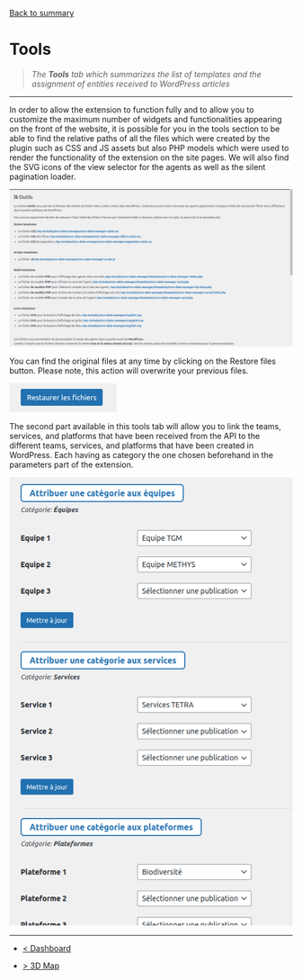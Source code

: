 [Back to summary](/documentation/EN/01%20-%20Summary.md)

# Tools

> *The **Tools** tab which summarizes the list of templates and the assignment of entities received to WordPress articles*

---

In order to allow the extension to function fully and to allow you to customize the maximum number of widgets and functionalities appearing on the front of the website, it is possible for you in the tools section to be able to find the relative paths of all the files which were created by the plugin such as CSS and JS assets but also PHP models which were used to render the functionality of the extension on the site pages. We will also find the SVG icons of the view selector for the agents as well as the silent pagination loader.

![List of available files](/documentation/attachments/illustration-05.png?raw=true)

You can find the original files at any time by clicking on the Restore files button. Please note, this action will overwrite your previous files.

![Restore files](/documentation/attachments/illustration-06.png?raw=true)

The second part available in this tools tab will allow you to link the teams, services, and platforms that have been received from the API to the different teams, services, and platforms that have been created in WordPress. Each having as category the one chosen beforehand in the parameters part of the extension.

![Entity assignment](/documentation/attachments/illustration-07.png?raw=true)

---

- [< Dashboard](/documentation/EN/04%20-%20Dashboard.md)

- [> 3D Map](/documentation/EN/06%20-%203D%20Map.md)